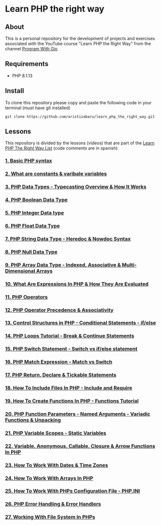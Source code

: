 # Learn PHP the right way

## About

This is a personal repository for the development of projects and exercises associated with the YouTube course "Learn PHP the Right Way" from the channel [Program With Gio](https://www.youtube.com/@ProgramWithGio)

## Requirements

- PHP 8.1.13

## Install

To clone this repository please copy and paste the following code in your terminal (must have git installed)

```
git clone https://github.com/aristizabaru/learn_php_the_right_way.git
```

## Lessons

This repository is divided by the lessons (videos) that are part of the [Learn PHP The Right Way List](https://www.youtube.com/playlist?list=PLr3d3QYzkw2xabQRUpcZ_IBk9W50M9pe-) (code comments are in spanish)

### [1. Basic PHP syntax](1_basic_syntax)

### [2. What are constants & varibale variables](2_constants_&_variable_variables)

### [3. PHP Data Types - Typecasting Overview & How It Works](3_data_types)

### [4. PHP Boolean Data Type](4_boolean_type)

### [5. PHP Integer Data type](5_integer_type)

### [6. PHP Float Data Type](6_float_type)

### [7. PHP String Data Type - Heredoc & Nowdoc Syntax](7_string_type)

### [8. PHP Null Data Type](8_null_type)

### [9. PHP Array Data Type - Indexed, Associative & Multi-Dimensional Arrays](8_array_type)

### [10. What Are Expressions In PHP & How They Are Evaluated](10_expressions)

### [11. PHP Operators](11_operators)

### [12. PHP Operator Precedence & Associativity ](12_precedence_associativity)

### [13. Control Structures in PHP - Conditional Statements - if/else ](13_conditionals)

### [14. PHP Loops Tutorial - Break & Continue Statements ](14_loops)

### [15. PHP Switch Statement - Switch vs if/else statement ](15_switch)

### [16. PHP Match Expression - Match vs Switch ](16_switch)

### [17. PHP Return, Declare & Tickable Statements ](17_return_declare_tickable)

### [18. How To Include Files In PHP - Include and Require](18_include_require)

### [19. How To Create Functions In PHP - Functions Tutorial](19_functions)

### [20. PHP Function Parameters - Named Arguments - Variadic Functions & Unpacking](20_named_arguments_variadic_functions)

### [21. PHP Variable Scopes - Static Variables](21_variable_scopes)

### [22. Variable, Anonymous, Callable, Closure & Arrow Functions In PHP ](22_variable_anonymous_arrow_function)

### [23. How To Work With Dates & Time Zones ](23_dates_time_zones)

### [24. How To Work With Arrays In PHP ](24_array_built-in)

### [25. How To Work With PHPs Configuration File - PHP.INI](25_php_configuration_file)

### [26. PHP Error Handling & Error Handlers](26_error_handling)

### [27. Working With File System In PHPs](27_work_file_system)
